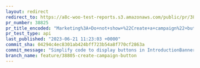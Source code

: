 ```yaml
---
layout: redirect
redirect_to: https://a8c-woo-test-reports.s3.amazonaws.com/public/pr/38825/api/index.html
pr_number: 38825
pr_title_encoded: "Marketing%3A+Do+not+show+%22Create+a+campaign%22+button+if+there+are+no+campaign+types"
pr_test_type: api
last_published: "2023-06-21 11:23:03 +0000"
commit_sha: 04294c4ec8301ab424bff723b54a8f770cf2863a
commit_message: "Simplify code to display buttons in IntroductionBanner."
branch_name: feature/38805-create-campaign-button
---
```


